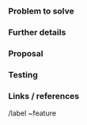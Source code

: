 <!-- The first three sections: "Problem to solve", "Intended users" and "Proposal", are strongly recommended. Keep in mind that providing complete and relevant information early helps our product team validate the problem and start working on a solution. -->

### Problem to solve

<!-- What problem do_while_running we solve? Try to define the who/what/why of the opportunity as a user story. For example, "As a (who), I want (what), so I can (why/value)." -->


### Further details

<!-- Include use cases, benefits, goals, or any other details that will help us understand the problem better. -->

### Proposal

<!-- How are we going to solve the problem? Try to include the user journey! https://about.gitlab.com/handbook/journeys/#user-journey -->

### Testing

<!-- This section needs to be retained and filled in during the workflow planning breakdown phase of this feature proposal, if not earlier.

What risks does this change pose to our availability? How might it affect the quality of the product? What additional test coverage or changes to tests will be needed? 
-->
<!-- Define both the success metrics and acceptance criteria. Note that success metrics indicate the desired business outcomes, while acceptance criteria indicate when the solution is working correctly. If there is no way to measure success, link to an issue that will implement a way to measure this. -->

### Links / references

/label ~feature